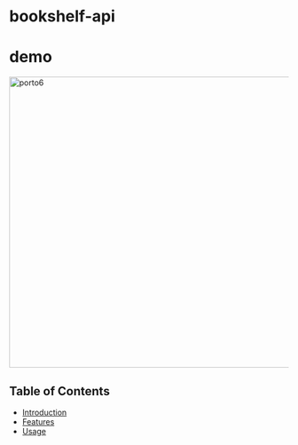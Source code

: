 # bookshelf-api
# demo
<img width="524" alt="porto6" src="https://github.com/kodeman274/bookshelf-api/assets/99820483/b718162f-3733-4fec-bdd0-f854baf9a716">

## Table of Contents

- [Introduction](#introduction)
- [Features](#features)
- [Usage](#usage)

